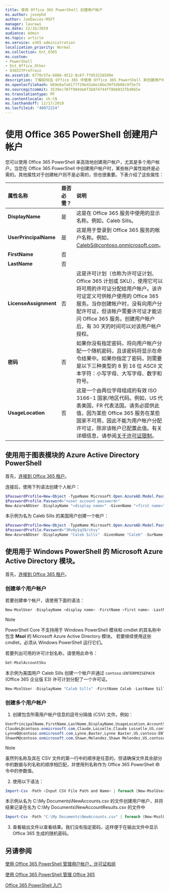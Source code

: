 ```yaml
---
title: 使用 Office 365 PowerShell 创建用户帐户
ms.author: josephd
author: JoeDavies-MSFT
manager: laurawi
ms.date: 12/16/2019
audience: Admin
ms.topic: article
ms.service: o365-administration
localization_priority: Normal
ms.collection: Ent_O365
ms.custom:
- PowerShell
- Ent_Office_Other
- O365ITProTrain
ms.assetid: 6770c5fa-b886-4512-8c67-ffd53226589e
description: 了解如何在 Office 365 中使用 Office 365 PowerShell 来创建用户帐户。
ms.openlocfilehash: b69e0afa6177f29ed2abe18be39f5db08c9f5e75
ms.sourcegitcommit: 3539ec707f984de6f3b874744ff8b6832fbd665e
ms.translationtype: MT
ms.contentlocale: zh-CN
ms.lasthandoff: 12/17/2019
ms.locfileid: "40072224"
---
```

# <a name="create-user-accounts-with-office-365-powershell"></a>使用 Office 365 PowerShell 创建用户帐户

您可以使用 Office 365 PowerShell 来高效地创建用户帐户，尤其是多个用户帐户。当您在 Office 365 PowerShell 中创建用户帐户时，某些帐户属性始终是必需的。其他属性对于创建帐户则不是必需的，但也很重要。下表介绍了这些属性：
  
|**属性名称**|**是否必需？**|**说明**|
|:-----|:-----|:-----|
|**DisplayName** <br/> |是  <br/> |这是在 Office 365 服务中使用的显示名称。例如，Caleb Sills。  <br/> |
|**UserPrincipalName** <br/> |是  <br/> |这是用于登录到 Office 365 服务的帐户名称。例如，CalebS@contoso.onmicrosoft.com。  <br/> |
|**FirstName** <br/> |否  <br/> ||
|**LastName** <br/> |否  <br/> ||
|**LicenseAssignment** <br/> |否  <br/> |这是许可计划（也称为许可证计划、Office 365 计划或 SKU），使用它可以将可用的许可证分配给用户帐户。该许可证定义可供帐户使用的 Office 365 服务。当你创建帐户时，没有向用户分配许可证，但该帐户需要许可证才能访问 Office 365 服务。创建用户帐户后，有 30 天的时间可以对该用户帐户授权。 |
|**密码** <br/> |否  <br/> | 如果你没有指定密码，将向用户帐户分配一个随机密码，且该密码将显示在命令结果中。如果你指定了密码，则需要是以下三种类型的 8 到 16 位 ASCII 文本字符：小写字母、大写字母、数字和符号。 <br/> |
|**UsageLocation** <br/> |否  <br/> |这是一个由两位字母组成的有效 ISO 3166-1 国家/地区代码。例如，US 代表美国，FR 代表法国。请务必提供此值，因为某些 Office 365 服务在某些国家不可用，因此不能为用户帐户分配许可证，除非该帐户已配置此值。有关详细信息，请参阅[关于许可证限制](https://go.microsoft.com/fwlink/p/?LinkId=691730)。<br/> |
   

## <a name="use-the-azure-active-directory-powershell-for-graph-module"></a>使用用于图表模块的 Azure Active Directory PowerShell

首先，[连接到 Office 365 租户](connect-to-office-365-powershell.md#connect-with-the-azure-active-directory-powershell-for-graph-module)。

连接后，使用下列语法创建个人帐户：
  
```powershell
$PasswordProfile=New-Object -TypeName Microsoft.Open.AzureAD.Model.PasswordProfile
$PasswordProfile.Password="<user account password>"
New-AzureADUser -DisplayName "<display name>" -GivenName "<first name>" -SurName "<last name>" -UserPrincipalName <sign-in name> -UsageLocation <ISO 3166-1 alpha-2 country code> -MailNickName <mailbox name> -PasswordProfile $PasswordProfile -AccountEnabled $true
```

本示例为名为 Caleb Sills 的美国用户创建一个帐户：
  
```powershell
$PasswordProfile=New-Object -TypeName Microsoft.Open.AzureAD.Model.PasswordProfile
$PasswordProfile.Password="3Rv0y1q39/chsy"
New-AzureADUser -DisplayName "Caleb Sills" -GivenName "Caleb" -SurName "Sills" -UserPrincipalName calebs@contoso.onmicrosoft.com -UsageLocation US -MailNickName calebs -PasswordProfile $PasswordProfile -AccountEnabled $true
```

## <a name="use-the-microsoft-azure-active-directory-module-for-windows-powershell"></a>使用用于 Windows PowerShell 的 Microsoft Azure Active Directory 模块。

首先，[连接到 Office 365 租户](connect-to-office-365-powershell.md#connect-with-the-microsoft-azure-active-directory-module-for-windows-powershell)。

### <a name="create-an-individual-user-account"></a>创建单个用户帐户

若要创建单个帐户，请使用下面的语法：
  
```powershell
New-MsolUser -DisplayName <display name> -FirstName <first name> -LastName <last name> -UserPrincipalName <sign-in name> -UsageLocation <ISO 3166-1 alpha-2 country code> -LicenseAssignment <licensing plan name> [-Password <Password>]
```

>[!Note]
>PowerShell Core 不支持用于 Windows PowerShell 模块和 cmdlet 的其名称中包含 **Msol** 的 Microsoft Azure Active Directory 模块。 若要继续使用这些 cmdlet，必须从 Windows PowerShell 运行它们。
>

若要列出可用的许可计划名称，请使用此命令：

````powershell
Get-MsolAccountSku
````

本示例为美国用户 Caleb Sills 创建一个帐户并通过 `contoso:ENTERPRISEPACK` (Office 365 企业版 E3) 许可计划分配了一个许可证。
  
```powershell
New-MsolUser -DisplayName "Caleb Sills" -FirstName Caleb -LastName Sills -UserPrincipalName calebs@contoso.onmicrosoft.com -UsageLocation US -LicenseAssignment contoso:ENTERPRISEPACK
```

### <a name="create-multiple-user-accounts"></a>创建多个用户帐户

1. 创建包含所需用户帐户信息的逗号分隔值 (CSV) 文件。例如：
    
  ```powershell
  UserPrincipalName,FirstName,LastName,DisplayName,UsageLocation,AccountSkuId
  ClaudeL@contoso.onmicrosoft.com,Claude,Loiselle,Claude Loiselle,US,contoso:ENTERPRISEPACK
  LynneB@contoso.onmicrosoft.com,Lynne,Baxter,Lynne Baxter,US,contoso:ENTERPRISEPACK
  ShawnM@contoso.onmicrosoft.com,Shawn,Melendez,Shawn Melendez,US,contoso:ENTERPRISEPACK
  ```

 > [!NOTE]
>虽然列名称及其在 CSV 文件的第一行中的顺序是任意的，但请确保文件其余部分中的数据与列名称的顺序相匹配，并使用列名称作为 Office 365 PowerShell 命令中的参数值。
    
2. 使用以下语法：
    
  ```powershell
  Import-Csv -Path <Input CSV File Path and Name> | foreach {New-MsolUser -DisplayName $_.DisplayName -FirstName $_.FirstName -LastName $_.LastName -UserPrincipalName $_.UserPrincipalName -UsageLocation $_.UsageLocation -LicenseAssignment $_.AccountSkuId [-Password $_.Password]} | Export-Csv -Path <Output CSV File Path and Name>
  ```

本示例从名为 C:\My Documents\NewAccounts.csv 的文件创建用户帐户，并将结果记录在名为 C:\My Documents\NewAccountResults.csv 的文件中
    
  ```powershell
  Import-Csv -Path "C:\My Documents\NewAccounts.csv" | foreach {New-MsolUser -DisplayName $_.DisplayName -FirstName $_.FirstName -LastName $_.LastName -UserPrincipalName $_.UserPrincipalName -UsageLocation $_.UsageLocation -LicenseAssignment $_.AccountSkuId} | Export-Csv -Path "C:\My Documents\NewAccountResults.csv"
  ```

3. 查看输出文件以查看结果。我们没有指定密码，这样便于在输出文件中显示 Office 365 生成的随机密码。
    
## <a name="see-also"></a>另请参阅

[使用 Office 365 PowerShell 管理用户帐户、许可证和组](manage-user-accounts-and-licenses-with-office-365-powershell.md)
  
[使用 Office 365 PowerShell 管理 Office 365](manage-office-365-with-office-365-powershell.md)
  
[Office 365 PowerShell 入门](getting-started-with-office-365-powershell.md)
